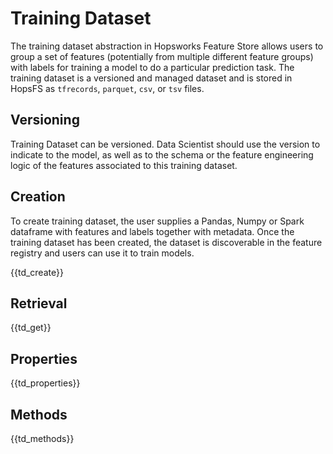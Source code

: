 # Training Dataset

The training dataset abstraction in Hopsworks Feature Store allows users to group a set of features (potentially from
multiple different feature groups) with labels for training a model to do a particular prediction task. The training
dataset is a versioned and managed dataset and is stored in HopsFS as `tfrecords`, `parquet`, `csv`, or `tsv` files.

## Versioning

Training Dataset can be versioned. Data Scientist should use the version to indicate to the model, as well as to the
schema or the feature engineering logic of the features associated to this training dataset.

## Creation

To create training dataset, the user supplies a Pandas, Numpy or Spark dataframe with features and labels
together with metadata. Once the training dataset has been created, the dataset is discoverable in the feature registry
and users can use it to train models.

{{td_create}}

## Retrieval

{{td_get}}

## Properties

{{td_properties}}

## Methods

{{td_methods}}
